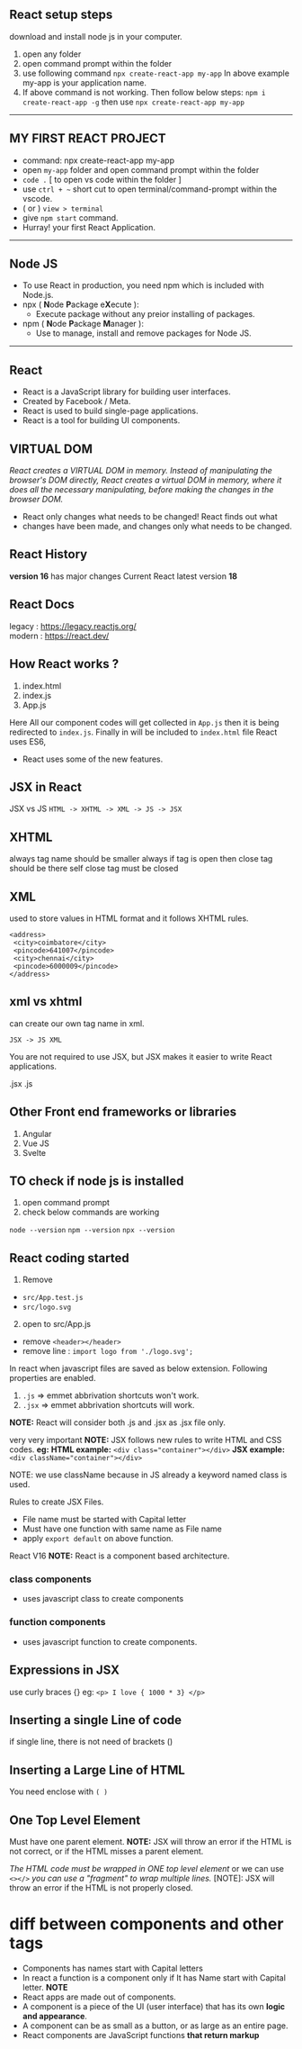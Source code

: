 ## React setup steps

download and install node js in your computer.

1. open any folder
2. open command prompt within the folder
3. use following command
 `npx create-react-app my-app`
   In above example my-app is your application name.
4. If above command is not working. Then follow below steps:
 `npm i create-react-app -g`
 then use
 `npx create-react-app my-app`

---

## MY FIRST REACT PROJECT

- command: npx create-react-app my-app
- open `my-app` folder and open command prompt within the folder
- `code .`     [ to open vs code within the folder ]
- use `ctrl + ~` short cut to open terminal/command-prompt within the vscode.
- ( or ) `view > terminal`
- give `npm start` command.
- Hurray! your first React Application.

---------------------------------------

Node JS
---------

- To use React in production, you need npm which is included with Node.js.
- npx ( **N**ode **P**ackage e**X**ecute ):
  - Execute package without any preior installing of packages.
- npm ( **N**ode **P**ackage **M**anager ):
  - Use to manage, install and remove packages for Node JS.

---------------------------------------------------

React
----------------------------------------

- React is a JavaScript library for building user interfaces.
- Created by Facebook / Meta.
- React is used to build single-page applications.
- React is a tool for building UI components.

VIRTUAL DOM
-----------

*React creates a VIRTUAL DOM in memory.*
*Instead of manipulating the browser's DOM directly, React creates a virtual DOM in memory, where it does all the necessary manipulating, before making the changes in the browser DOM.*

- React only changes what needs to be changed! React finds out what
- changes have been made, and changes only what needs to be changed.

## React History

**version 16** has major changes
Current React latest version **18**

React Docs
-----------

legacy : <https://legacy.reactjs.org/>  
modern : <https://react.dev/>

How React works ?
----------------

 1. index.html  
 2. index.js  
 3. App.js

Here All our component codes will get collected in `App.js` then it is being redirected to `index.js`. Finally in will be included to `index.html` file
React uses ES6,

- React uses some of the new features.

JSX in React
-------------

JSX vs JS
`HTML -> XHTML -> XML -> JS -> JSX`

XHTML
------

always tag name should be smaller
always if tag is open then close tag should be there
self close tag must be closed <br/>

XML
----

used to store values in HTML format
and it follows XHTML rules.

    <address>
     <city>coimbatore</city>
     <pincode>641007</pincode>
     <city>chennai</city>
     <pincode>6000009</pincode>
    </address>

xml vs xhtml
-------------

can create our own tag name in xml.

`JSX -> JS XML`

You are not required to use JSX, but JSX makes it easier to write React applications.

.jsx
.js

Other Front end frameworks or libraries
---------------------------------------

1. Angular
2. Vue JS
3. Svelte

TO check if node js is installed
---------------------------------

1. open command prompt
2. check below commands are working

`node --version`
`npm --version`
`npx --version`

React coding started
---------------------

1. Remove

- `src/App.test.js`
- `src/logo.svg`

2. open to src/App.js

- remove `<header></header>`
- remove line : `import logo from './logo.svg';`

In react when javascript files are saved as below extension.
Following properties are enabled.

 1. `.js`  => emmet abbrivation shortcuts won't work.
 2. `.jsx` => emmet
    abbrivation shortcuts will work.

**NOTE:**  React will consider both .js and .jsx as .jsx file only.

very very important
**NOTE:**
  JSX follows new rules to write HTML and CSS codes.
  **eg:**
   **HTML example:**
    `<div class="container"></div>`
   **JSX example:**
    `<div className="container"></div>`

NOTE: we use className because in JS already a keyword named class is used.

Rules to create JSX Files.

- File name must be started with Capital letter
- Must have one function with same name as File name
- apply `export default`  on above function.

React V16
**NOTE:** React is a component based architecture.

### class components

- uses javascript class to create components

### function components

- uses javascript function to create components.

## Expressions in JSX

use curly braces {}
 eg: `<p> I love { 1000 * 3} </p>`

## Inserting a single Line of code

if single line, there is not need of brackets ()

## Inserting a Large Line of HTML

You need enclose with `( )`

## One Top Level Element

Must have one parent element.
**NOTE:** JSX will throw an error if the HTML is not correct, or if the HTML misses a parent element.

*The HTML code must be wrapped in ONE top level element*
or we can use `<></>`
*you can use a "fragment" to wrap multiple lines.*
[NOTE]: JSX will throw an error if the HTML is not properly closed.

# diff between components and other tags

- Components has names start with Capital letters
- In react a function is a component only if It has Name start with Capital letter.
**NOTE**
- React apps are made out of components.
- A component is a piece of the UI (user interface)
 that has its own **logic and appearance**.
- A component can be as small as a button,
  or as large as an entire page.
- React components are JavaScript functions **that return markup**
